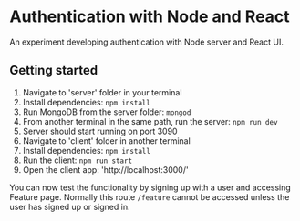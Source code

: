 # Authentication with Node and React

An experiment developing authentication with Node server and React UI.


## Getting started

1. Navigate to 'server' folder in your terminal
2. Install dependencies: `npm install`
3. Run MongoDB from the server folder: `mongod`
4. From another terminal in the same path, run the server: `npm run dev`
5. Server should start running on port 3090
6. Navigate to 'client' folder in another terminal
7. Install dependencies: `npm install`
8. Run the client: `npm run start`
9. Open the client app: 'http://localhost:3000/'

You can now test the functionality by signing up with a user and accessing
Feature page. Normally this route `/feature` cannot be accessed unless the user
has signed up or signed in.